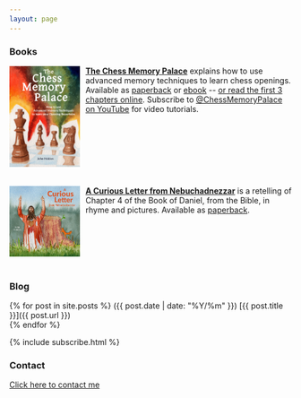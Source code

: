 ```yaml
---
layout: page
---
```


<h3>Books</h3>

<a href="https://smile.amazon.com/dp/B0BR9DQMVS"><img src="/assets/homepage/ChessCover4.png" height="25%" width="25%" style="margin: 0px 10px 20px 0px; float: left;">
<b>The Chess Memory Palace</b></a> explains how to use advanced memory techniques to learn chess openings. Available as [paperback](https://smile.amazon.com/dp/B0BR9DQMVS) or [ebook](https://www.etsy.com/listing/1368398070) -- [or read the first 3 chapters online](/chessmemorypalace). Subscribe to [@ChessMemoryPalace on YouTube](https://www.youtube.com/@ChessMemoryPalace) for video tutorials.
<div style="clear: both;"></div>

<a href="https://smile.amazon.com/Curious-Letter-Nebuchadnezzar-John-Holden/dp/B09FS5DSJK"><img src="/assets/homepage/NebCover2.png" height="25%" width="25%" style="margin: 0px 10px 20px 0px; float: left;">
<b>A Curious Letter from Nebuchadnezzar</b></a> is a retelling of Chapter 4 of the Book of Daniel, from the Bible, in rhyme and pictures. Available as [paperback](https://smile.amazon.com/Curious-Letter-Nebuchadnezzar-John-Holden/dp/B09FS5DSJK).
<div style="clear: both;"></div>

<h3>Blog</h3>

{% for post in site.posts %}
<span class="date-home">({{ post.date | date: "%Y/%m" }})</span> [{{ post.title }}]({{ post.url }}) <br>
{% endfor %}

  <!-- Subscription form in its own wrapper -->
  <div class="index-subscribe">
    {% include subscribe.html %} 
  </div>

<!---
<img src="/assets/homepage/SnailBrightSmall2.jpg" height="100%" width="100%" style="margin: 0px 0px 20px 0px; float: center;">
--->

<h3>Contact</h3>

[Click here to contact me](https://docs.google.com/forms/d/e/1FAIpQLScYNyYMXEeDmbTU0U2UCoyCN1fyd7xRho3S-ddgzg6S6a3bLw/viewform?usp=sf_link)
